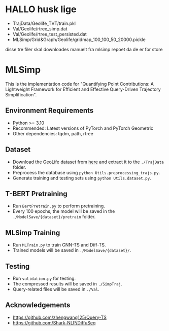 # HALLO husk lige 
- TrajData/Geolife_TVT/train.pkl
- Val/Geolife/rtree_simp.dat
- Val/Geolife/rtree_test_persisted.dat
- MLSimp/Grid&Graph/Geolife/gridmap_100_100_50_20000.pickle

disse tre filer skal downloades manuelt fra mlsimp repoet da de er for store

# MLSimp

This is the implementation code for "Quantifying Point Contributions: A Lightweight Framework for Efficient and Effective Query-Driven Trajectory Simplification".

## Environment Requirements
- Python >= 3.10
- Recommended: Latest versions of PyTorch and PyTorch Geometric
- Other dependencies: tqdm, path, rtree

## Dataset
- Download the GeoLife dataset from [here](https://www.microsoft.com/en-us/research/publication/geolife-gps-trajectory-dataset-user-guide/) and extract it to the `./TrajData` folder.
- Preprocess the database using `python Utils.preprocessing_trajs.py`.
- Generate training and testing sets using `python Utils.dataset.py`.

## T-BERT Pretraining
- Run `BertPretrain.py` to perform pretraining.
- Every 100 epochs, the model will be saved in the `./ModelSave/{dataset}/pretrain` folder.

## MLSimp Training
- Run `MLTrain.py` to train GNN-TS and Diff-TS.
- Trained models will be saved in `./ModelSave/{dataset}/`.

## Testing
- Run `validation.py` for testing.
- The compressed results will be saved in `./SimpTraj`.
- Query-related files will be saved in `./Val`.

## Acknowledgements
- https://github.com/zhengwang125/Query-TS
- https://github.com/Shark-NLP/DiffuSeq
